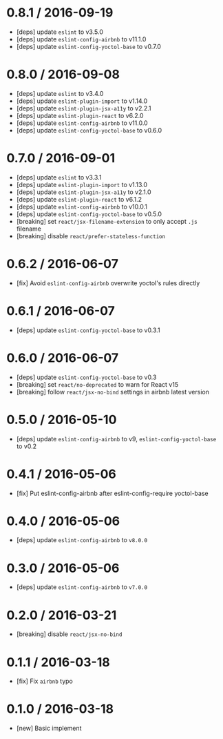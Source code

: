 0.8.1 / 2016-09-19
==================
- [deps] update `eslint` to v3.5.0
- [deps] update `eslint-config-airbnb` to v11.1.0
- [deps] update `eslint-config-yoctol-base` to v0.7.0

0.8.0 / 2016-09-08
==================
- [deps] update `eslint` to v3.4.0
- [deps] update `eslint-plugin-import` to v1.14.0
- [deps] update `eslint-plugin-jsx-a11y` to v2.2.1
- [deps] update `eslint-plugin-react` to v6.2.0
- [deps] update `eslint-config-airbnb` to v11.0.0
- [deps] update `eslint-config-yoctol-base` to v0.6.0

0.7.0 / 2016-09-01
==================
- [deps] update `eslint` to v3.3.1
- [deps] update `eslint-plugin-import` to v1.13.0
- [deps] update `eslint-plugin-jsx-a11y` to v2.1.0
- [deps] update `eslint-plugin-react` to v6.1.2
- [deps] update `eslint-config-airbnb` to v10.0.1
- [deps] update `eslint-config-yoctol-base` to v0.5.0
- [breaking] set `react/jsx-filename-extension` to only accept `.js` filename
- [breaking] disable `react/prefer-stateless-function`

0.6.2 / 2016-06-07
==================
- [fix] Avoid `eslint-config-airbnb` overwrite yoctol's rules directly

0.6.1 / 2016-06-07
==================
- [deps] update `eslint-config-yoctol-base` to v0.3.1

0.6.0 / 2016-06-07
==================
- [deps] update `eslint-config-yoctol-base` to v0.3
- [breaking] set `react/no-deprecated` to warn for React v15
- [breaking] follow `react/jsx-no-bind` settings in airbnb latest version

0.5.0 / 2016-05-10
==================
- [deps] update `eslint-config-airbnb` to v9, `eslint-config-yoctol-base` to v0.2

0.4.1 / 2016-05-06
==================
- [fix] Put eslint-config-airbnb after eslint-config-require yoctol-base

0.4.0 / 2016-05-06
==================
- [deps] update `eslint-config-airbnb` to `v8.0.0`

0.3.0 / 2016-05-06
==================
- [deps] update `eslint-config-airbnb` to `v7.0.0`

0.2.0 / 2016-03-21
==================
- [breaking] disable `react/jsx-no-bind`

0.1.1 / 2016-03-18
==================
- [fix] Fix `airbnb` typo

0.1.0 / 2016-03-18
==================
- [new] Basic implement
